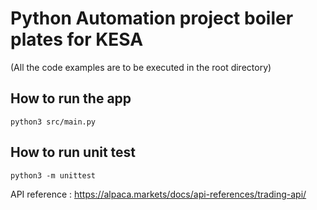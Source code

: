 # Python Automation project boiler plates for KESA
(All the code examples are to be executed in the root directory)

## How to run the app
`python3 src/main.py`

## How to run unit test
`python3 -m unittest`


API reference :
https://alpaca.markets/docs/api-references/trading-api/
